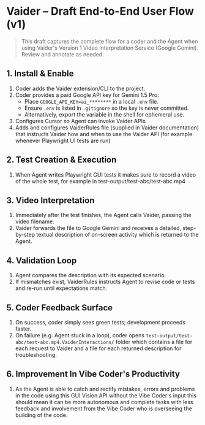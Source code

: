# Vaider – Draft End-to-End User Flow (v1)

> This draft captures the complete flow for a coder and the Agent when using Vaider's Version 1 Video Interpretation Service (Google Gemini). Review and annotate as needed.

## 1. Install & Enable
1. Coder adds the Vaider extension/CLI to the project.
2. Coder provides a paid Google API key for Gemini 1.5 Pro:
   - Place `GOOGLE_API_KEY=ai_********` in a local `.env` file.
   - Ensure `.env` is listed in `.gitignore` so the key is never committed.
   - Alternatively, export the variable in the shell for ephemeral use.
3. Configures Cursor so Agent can invoke Vaider APIs.
4. Adds and configures VaiderRules file (supplied in Vaider documentation) that instructs Vaider how and when to use the Vaider API (for example whenever Playwright UI tests are run)

## 2. Test Creation & Execution
1. When Agent writes Playwright GUI tests it makes sure to record a video of the whole test, for example in test-output/test-abc/test-abc.mp4

## 3. Video Interpretation
1. Immediately after the test finishes, the Agent calls Vaider, passing the video filename.
2. Vaider forwards the file to Google Gemini and receives a detailed, step-by-step textual description of on-screen activity which is returned to the Agent.

## 4. Validation Loop
1. Agent compares the description with its expected scenario.
2. If mismatches exist, VaiderRules instructs Agent to revise code or tests and re-run until expectations match.

## 5. Coder Feedback Surface
1. On success, coder simply sees green tests; development proceeds faster.
2. On failure (e.g. Agent stuck in a loop), coder opens `test-output/test-abc/test-abc.mp4.VaiderInteractions/` folder which contains a file for each request to Vaider and a file for each returned description for troubleshooting.

## 6. Improvement In Vibe Coder's Productivity
1. As the Agent is able to catch and rectify mistakes, errors and problems in the code using this GUI Vision API without the Vibe Coder's input this should mean it can be more autonomous and complete tasks with less feedback and involvement from the Vibe Coder who is overseeing the building of the code.